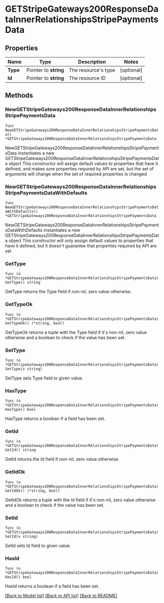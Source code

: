 # GETStripeGateways200ResponseDataInnerRelationshipsStripePaymentsData

## Properties

Name | Type | Description | Notes
------------ | ------------- | ------------- | -------------
**Type** | Pointer to **string** | The resource&#39;s type | [optional] 
**Id** | Pointer to **string** | The resource ID | [optional] 

## Methods

### NewGETStripeGateways200ResponseDataInnerRelationshipsStripePaymentsData

`func NewGETStripeGateways200ResponseDataInnerRelationshipsStripePaymentsData() *GETStripeGateways200ResponseDataInnerRelationshipsStripePaymentsData`

NewGETStripeGateways200ResponseDataInnerRelationshipsStripePaymentsData instantiates a new GETStripeGateways200ResponseDataInnerRelationshipsStripePaymentsData object
This constructor will assign default values to properties that have it defined,
and makes sure properties required by API are set, but the set of arguments
will change when the set of required properties is changed

### NewGETStripeGateways200ResponseDataInnerRelationshipsStripePaymentsDataWithDefaults

`func NewGETStripeGateways200ResponseDataInnerRelationshipsStripePaymentsDataWithDefaults() *GETStripeGateways200ResponseDataInnerRelationshipsStripePaymentsData`

NewGETStripeGateways200ResponseDataInnerRelationshipsStripePaymentsDataWithDefaults instantiates a new GETStripeGateways200ResponseDataInnerRelationshipsStripePaymentsData object
This constructor will only assign default values to properties that have it defined,
but it doesn't guarantee that properties required by API are set

### GetType

`func (o *GETStripeGateways200ResponseDataInnerRelationshipsStripePaymentsData) GetType() string`

GetType returns the Type field if non-nil, zero value otherwise.

### GetTypeOk

`func (o *GETStripeGateways200ResponseDataInnerRelationshipsStripePaymentsData) GetTypeOk() (*string, bool)`

GetTypeOk returns a tuple with the Type field if it's non-nil, zero value otherwise
and a boolean to check if the value has been set.

### SetType

`func (o *GETStripeGateways200ResponseDataInnerRelationshipsStripePaymentsData) SetType(v string)`

SetType sets Type field to given value.

### HasType

`func (o *GETStripeGateways200ResponseDataInnerRelationshipsStripePaymentsData) HasType() bool`

HasType returns a boolean if a field has been set.

### GetId

`func (o *GETStripeGateways200ResponseDataInnerRelationshipsStripePaymentsData) GetId() string`

GetId returns the Id field if non-nil, zero value otherwise.

### GetIdOk

`func (o *GETStripeGateways200ResponseDataInnerRelationshipsStripePaymentsData) GetIdOk() (*string, bool)`

GetIdOk returns a tuple with the Id field if it's non-nil, zero value otherwise
and a boolean to check if the value has been set.

### SetId

`func (o *GETStripeGateways200ResponseDataInnerRelationshipsStripePaymentsData) SetId(v string)`

SetId sets Id field to given value.

### HasId

`func (o *GETStripeGateways200ResponseDataInnerRelationshipsStripePaymentsData) HasId() bool`

HasId returns a boolean if a field has been set.


[[Back to Model list]](../README.md#documentation-for-models) [[Back to API list]](../README.md#documentation-for-api-endpoints) [[Back to README]](../README.md)


